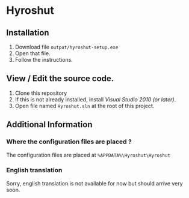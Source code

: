 # Hyroshut

## Installation

1. Download file `output/hyroshut-setup.exe`
2. Open that file.
3. Follow the instructions.

## View / Edit the source code.

1. Clone this repository
2. If this is not already installed, install _Visual Studio 2010 (or later)_.
3. Open file named `Hyroshut.sln` at the root of this project.

## Additional Information

### Where the configuration files are placed ?

The configuration files are placed at `%APPDATA%\Hyroshut\Hyroshut`

### English translation

Sorry, english translation is not available for now but should arrive very soon.